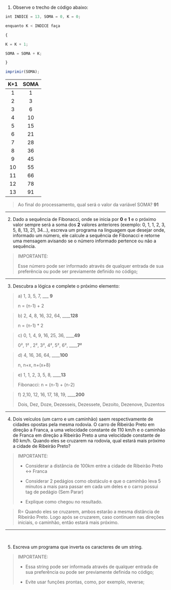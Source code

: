 1. Observe o trecho de código abaixo:

```javascript
int INDICE = 13, SOMA = 0, K = 0;

enquanto K < INDICE faça

{

K = K + 1;

SOMA = SOMA + K;

}

imprimir(SOMA);
```

K+1 | SOMA
:---:|:---:
1 | 1
2 | 3
3 | 6
4 | 10
5 | 15
6 | 21
7 | 28
8 | 36
9 | 45
10 | 55
11 | 66
12 | 78
13 | 91

> Ao final do processamento, qual será o valor da variável SOMA?   **91**



---


2. Dado a sequência de Fibonacci, onde se inicia por **0** e **1** e o próximo valor sempre será a soma dos **2** valores anteriores (exemplo: 0, 1, 1, 2, 3, 5, 8, 13, 21, 34...), escreva um programa na linguagem que desejar onde, informado um número, ele calcule a sequência de Fibonacci e retorne uma mensagem avisando se o número informado pertence ou não a sequência.



>IMPORTANTE:
>
>Esse número pode ser informado através de qualquer entrada de sua preferência ou pode ser previamente definido no código;

---

3. Descubra a lógica e complete o próximo elemento:



> a) 1, 3, 5, 7, ___ **9**
>
> n = (n-1) + 2

> b) 2, 4, 8, 16, 32, 64, ____**128**
>
> n = (n-1) * 2

> c) 0, 1, 4, 9, 16, 25, 36, ____**49**
>
> 0², 1² , 2², 3², 4², 5², 6², ____**7²**

> d) 4, 16, 36, 64, ____**100**
>
> n, n+x, n+(x+8)

> e) 1, 1, 2, 3, 5, 8, ____**13**
>
> Fibonacci: n = (n-1) + (n-2)

> f) 2,10, 12, 16, 17, 18, 19, ____**200**
>
> Dois, Dez, Doze, Dezesseis, Dezessete, Dezoito, Dezenove, Duzentos

---

4. Dois veículos (um carro e um caminhão) saem respectivamente de cidades opostas pela mesma rodovia. O carro de Ribeirão Preto em direção a Franca, a uma velocidade constante de 110 km/h e o caminhão de Franca em direção a Ribeirão Preto a uma velocidade constante de 80 km/h. Quando eles se cruzarem na rodovia, qual estará mais próximo a cidade de Ribeirão Preto?



>IMPORTANTE:
>
>* Considerar a distância de 100km entre a cidade de Ribeirão Preto <-> Franca
>
>* Considerar 2 pedágios como obstáculo e que o caminhão leva 5 minutos a mais para passar em cada um deles e o carro possui tag de pedágio (Sem Parar)
>
>* Explique como chegou no resultado.

> R= Quando eles se cruzarem, ambos estarão a mesma distância de Ribeirão Preto. Logo após se cruzarem, caso continuem nas direções iniciais, o caminhão, então estará mais próximo.


---
 

5) Escreva um programa que inverta os caracteres de um string.



>IMPORTANTE:
>
>* Essa string pode ser informada através de qualquer entrada de sua preferência ou pode ser previamente definida no código;
>
>* Evite usar funções prontas, como, por exemplo, reverse;